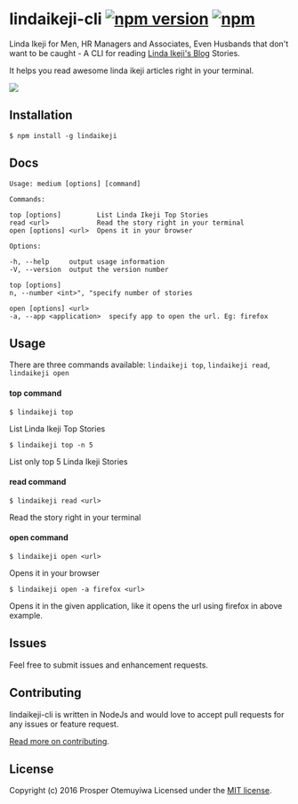 lindaikeji-cli [![npm version](https://badge.fury.io/js/lindaikejicli.svg)](https://www.npmjs.com/package/lindaikejicli) [![npm](https://img.shields.io/npm/dt/lindaikejicli.svg)](https://www.npmjs.com/package/lindaikejicli)
==========

Linda Ikeji for Men, HR Managers and Associates, Even Husbands that don't want to be caught - A CLI for reading [Linda Ikeji's Blog](http://www.lindaikejisblog.com) Stories.

It helps you read awesome linda ikeji articles right in your terminal.

![](http://i.imgur.com/nO3RyMT.gif)

Installation
------------

`$ npm install -g lindaikeji`

Docs
----
    Usage: medium [options] [command]

    Commands:

    top [options]         List Linda Ikeji Top Stories
    read <url>            Read the story right in your terminal
    open [options] <url>  Opens it in your browser

    Options:

    -h, --help     output usage information
    -V, --version  output the version number

    top [options]
    n, --number <int>", "specify number of stories

    open [options] <url>
    -a, --app <application>  specify app to open the url. Eg: firefox

Usage
-----
There are three commands available: `lindaikeji top`, `lindaikeji read`, `lindaikeji open`

#### top command
`$ lindaikeji top`

List Linda Ikeji Top Stories

`$ lindaikeji top -n 5`

List only top 5 Linda Ikeji Stories

#### read command
`$ lindaikeji read <url>`

Read the story right in your terminal

#### open command
`$ lindaikeji open <url>`

Opens it in your browser

`$ lindaikeji open -a firefox <url>`

Opens it in the given application, like it opens the url using firefox in above example.

Issues
------

Feel free to submit issues and enhancement requests.


Contributing
------------

lindaikeji-cli is written in NodeJs and would love to accept pull requests for any issues or feature request.

[Read more on contributing](./CONTRIBUTING.md).


License
-------

Copyright (c) 2016 Prosper Otemuyiwa
Licensed under the [MIT license](http://opensource.org/licenses/MIT).
